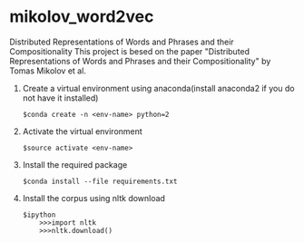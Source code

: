 # mikolov_word2vec
Distributed Representations of Words and Phrases and their Compositionality
This project is besed on the paper "Distributed Representations of Words and Phrases and their Compositionality" by Tomas Mikolov et al.

1. 	Create a virtual environment using anaconda(install anaconda2 if you do not have it installed)
		
		$conda create -n <env-name> python=2

2. 	Activate the virtual environment
		
		$source activate <env-name>

3. 	Install the required package
		
		$conda install --file requirements.txt

4. 	Install the corpus using nltk download
		
		$ipython
			>>>import nltk
			>>>nltk.download()

